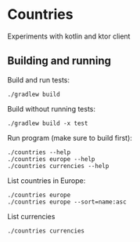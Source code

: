 # Countries
Experiments with kotlin and ktor client

## Building and running

Build and run tests:
```
./gradlew build
```

Build without running tests:
```
./gradlew build -x test
```

Run program (make sure to build first):
```
./countries --help
./countries europe --help
./countries currencies --help
```

List countries in Europe:
```
./countries europe
./countries europe --sort=name:asc
```

List currencies
```
./countries currencies
```
